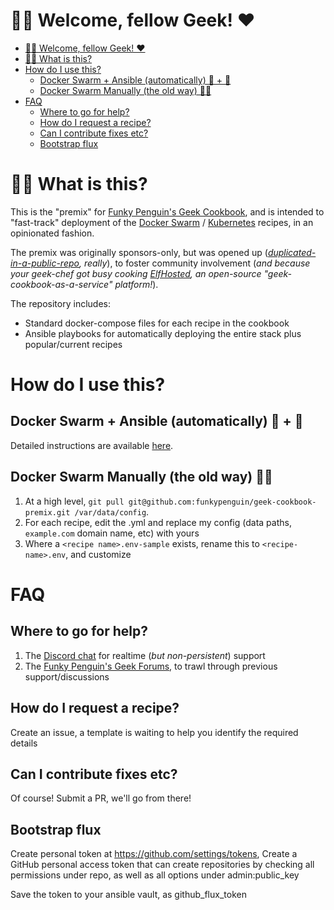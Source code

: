 # 👋🏻 Welcome, fellow Geek! ❤️

- [👋🏻 Welcome, fellow Geek! ❤️](#-welcome-fellow-geek-️)
- [🙋‍♂️ What is this?](#️-what-is-this)
- [How do I use this?](#how-do-i-use-this)
  - [Docker Swarm + Ansible (automatically) 🐳 + 🦾](#docker-swarm--ansible-automatically---)
  - [Docker Swarm Manually (the old way) 👴🏻](#docker-swarm-manually-the-old-way-)
- [FAQ](#faq)
  - [Where to go for help?](#where-to-go-for-help)
  - [How do I request a recipe?](#how-do-i-request-a-recipe)
  - [Can I contribute fixes etc?](#can-i-contribute-fixes-etc)
  - [Bootstrap flux](#bootstrap-flux)

# 🙋‍♂️ What is this?

This is the "premix" for [Funky Penguin's Geek Cookbook](https://geek-cookbook.funkypenguin.co.nz), and is intended to "fast-track" deployment of the [Docker Swarm](https://geek-cookbook.funkypenguin.co.nz/docker-swarm/) / [Kubernetes](https://geek-cookbook.funkypenguin.co.nz/kubernetes/) recipes, in an opinionated fashion.

The premix was originally sponsors-only, but was opened up (*[duplicated-in-a-public-repo](https://trufflesecurity.com/blog/anyone-can-access-deleted-and-private-repo-data-github), really*), to foster community involvement (*and because your geek-chef got busy cooking [ElfHosted](https://elfhosted.com), an open-source "geek-cookbook-as-a-service" platform!*).

The repository includes:
* Standard docker-compose files for each recipe in the cookbook
* Ansible playbooks for automatically deploying the entire stack plus popular/current recipes

# How do I use this?

## Docker Swarm + Ansible (automatically) 🐳 + 🦾 

Detailed instructions are available [here](https://geek-cookbook.funkypenguin.co.nz/premix/ansible/operation/).

## Docker Swarm Manually (the old way) 👴🏻

1. At a high level, ```git pull git@github.com:funkypenguin/geek-cookbook-premix.git /var/data/config```.
2. For each recipe, edit the .yml and replace my config (data paths, `example.com` domain name, etc) with yours
3. Where a ```<recipe name>.env-sample``` exists, rename this to ```<recipe-name>.env```, and customize

# FAQ

## Where to go for help?

1. The [Discord chat](http://chat.funkypenguin.co.nz) for realtime (*but non-persistent*) support
2. The [Funky Penguin's Geek Forums](https://forum.funkypenguin.co.nz/), to trawl through previous support/discussions

## How do I request a recipe?

Create an issue, a template is waiting to help you identify the required details

## Can I contribute fixes etc?

Of course! Submit a PR, we'll go from there!

## Bootstrap flux

Create personal token at https://github.com/settings/tokens, Create a GitHub personal access token that can create repositories by checking all permissions under repo, as well as all options under admin:public_key

Save the token to your ansible vault, as github_flux_token